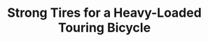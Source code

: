 ---
layout: community
category: community
title: "Strong Tires for a Heavy-Loaded Touring Bicycle"
description: "Bike tires! After an above average number of flat tires (and trying different tires and going tubeless...) on my tour across the US, I'm wondering what tires (tested and proven on long multi-day tours)"
isTopLevel: false
isSingleLevel: false
isArticle: false
datePublished: 2022-08-01 09:40:00 +0300
dateModified: 2022-08-01 09:40:00 +0300
published: false
---